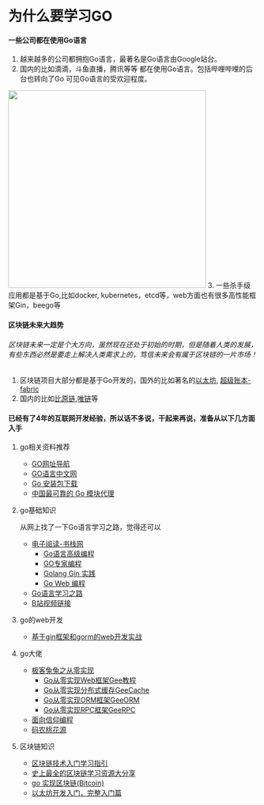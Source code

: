# 为什么要学习GO

#### 一些公司都在使用Go语言
1. 越来越多的公司都拥抱Go语言，最著名是Go语言由Google站台。
2. 国内的比如滴滴，斗鱼直播，腾讯等等 都在使用Go语言。包括哔哩哔哩的后台也转向了Go 可见Go语言的受欢迎程度。
<img width="400px" src="_media/Go/usegocompany.png">
3. 一些杀手级应用都是基于Go,比如docker, kubernetes，etcd等，web方面也有很多高性能框架Gin，beego等

#### 区块链未来大趋势
###### 区块链未来一定是个大方向，虽然现在还处于初始的时期，但是随着人类的发展，有些东西必然是要走上解决人类需求上的，笃信未来会有属于区块链的一片市场！
1. 区块链项目大部分都是基于Go开发的，国外的比如著名的[以太坊](https://github.com/ethereum/go-ethereum.git), [超级账本-fabric](https://github.com/hyperledger/fabric)
2. 国内的比如[比原链](https://bytom.io/zh/),[唯链](https://www.vechain.com/cn/)等

#### 已经有了4年的互联网开发经验，所以话不多说，干起来再说，准备从以下几方面入手

1.  go相关资料推荐
     -   [GO网址导航](https://hao.studygolang.com/)
     -   [GO语言中文网](https://studygolang.com/)
     -   [Go 安装包下载](https://studygolang.com/dl)
     -   [中国最可靠的 Go 模块代理](https://goproxy.cn/)

2.  go基础知识

    从网上找了一下Go语言学习之路，觉得还可以
    -   [电子阅读-书栈网](https://www.bookstack.cn/explore?cid=10&tab=popular)
        -   [Go语言高级编程](https://www.bookstack.cn/read/advanced-go-programming-book/README.md)
        -   [GO专家编程](https://www.bookstack.cn/read/GoExpertProgramming/README.md)
        -   [Golang Gin 实践](https://www.bookstack.cn/read/gin-EDDYCJY-blog/README.md)
        -   [Go Web 编程](https://www.bookstack.cn/read/Go-Web/README.md)
    -   [Go语言学习之路](https://www.liwenzhou.com/posts/Go/go_menu/)
    -   [B站视频链接](https://space.bilibili.com/4638193/channel/detail?cid=66016)

3.  go的web开发

    -   [基于gin框架和gorm的web开发实战 ](https://www.bilibili.com/video/BV1gJ411p7xC?from=search&seid=17271204364476438146)

4. go大佬
    -  [极客兔兔之从零实现](https://geektutu.com/)
       - [Go从零实现Web框架Gee教程](https://geektutu.com/post/gee.html)
       - [Go从零实现分布式缓存GeeCache](https://geektutu.com/post/geecache.html)
       - [Go从零实现ORM框架GeeORM](https://geektutu.com/post/geeorm.html)
       - [Go从零实现RPC框架GeeRPC](https://geektutu.com/post/geerpc.html)
    -  [面向信仰编程](https://draveness.me/golang/)
    -  [码农桃花源](https://qcrao.com/)
       
5.  区块链知识

    -   [区块链技术入门学习指引](https://learnblockchain.cn/2018/01/11/guide)
    -   [史上最全的区块链学习资源大分享](https://bihu.com/article/67257)
    -   [go 实现区块链(Bitcoin)](https://learnblockchain.cn/article/577)
    -   [以太坊开发入门，完整入门篇](https://me.tryblockchain.org/getting-up-to-speed-on-ethereum.html)







